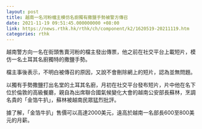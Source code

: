 ```yaml
---
layout: post
title: 越南一名河粉檔主模仿名廚獨有撒鹽手勢被警方傳召
date: 2021-11-19 09:51:45.000000000 +08:00
link: https://news.rthk.hk/rthk/ch/component/k2/1620519-20211119.htm
categories: rthk
---
```


越南警方向一名在街頭售賣河粉的檔主發出傳票，他之前在社交平台上載短片，模仿一名土耳其名廚獨特的撒鹽手勢。

檔主事後表示，不明白被傳召的原因，又說不會刪除網上的短片，認為並無問題。

以獨有手勢撒鹽打出名堂的土耳其名廚，月初在社交平台發布短片，片中他在名下位於倫敦的高級餐廳，親自為出席聯合國氣候變化大會的越南公安部長蘇林，烹調名貴的「金箔牛扒」，蘇林被越南民眾猛烈批評。

據了解，「金箔牛扒」售價可以高達2000美元，遠高於越南一名部長600至800美元的月薪。
